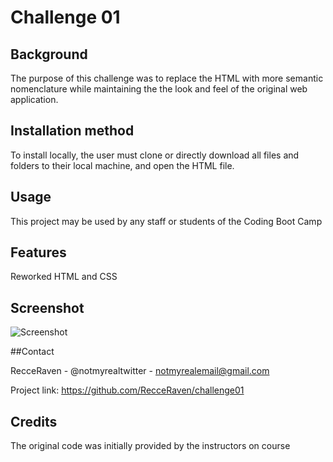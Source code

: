 # Challenge 01

## Background

The purpose of this challenge was to replace the HTML with more semantic nomenclature while maintaining the the look and feel of the original web application. 

## Installation method

To install locally, the user must clone or directly download all files and folders to their local machine, and open the HTML file. 

## Usage

This project may be used by any staff or students of the Coding Boot Camp

## Features

Reworked HTML and CSS 

## Screenshot
![Screenshot](https://github.com/RecceRaven/challenge01/assets/149850541/4f16a599-160f-4bbb-9870-5e6118ab601a)

##Contact

RecceRaven - @notmyrealtwitter - notmyrealemail@gmail.com

Project link: https://github.com/RecceRaven/challenge01

## Credits

The original code was initially provided by the instructors on course
